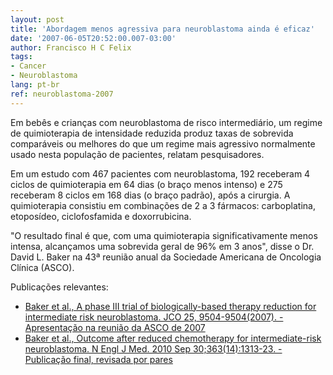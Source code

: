 ```yaml
---
layout: post
title: 'Abordagem menos agressiva para neuroblastoma ainda é eficaz'
date: '2007-06-05T20:52:00.007-03:00'
author: Francisco H C Felix
tags:
- Cancer
- Neuroblastoma
lang: pt-br
ref: neuroblastoma-2007
---
```



Em bebês e crianças com neuroblastoma de risco intermediário, um regime de quimioterapia de intensidade reduzida produz taxas de sobrevida comparáveis ou melhores do que um regime mais agressivo normalmente usado nesta população de pacientes, relatam pesquisadores.
  <!--more-->

Em um estudo com 467 pacientes com neuroblastoma, 192 receberam 4 ciclos de quimioterapia em 64 dias (o braço menos intenso) e 275 receberam 8 ciclos em 168 dias (o braço padrão), após a cirurgia. A quimioterapia consistiu em combinações de 2 a 3 fármacos: carboplatina, etoposídeo, ciclofosfamida e doxorrubicina.

"O resultado final é que, com uma quimioterapia significativamente menos intensa, alcançamos uma sobrevida geral de 96% em 3 anos", disse o Dr. David L. Baker na 43ª reunião anual da Sociedade Americana de Oncologia Clínica (ASCO).

Publicações relevantes:

- [Baker et al., A phase III trial of biologically-based therapy reduction for intermediate risk neuroblastoma. JCO 25, 9504-9504(2007). - Apresentação na reunião da ASCO de 2007](https://doi.org/10.1200/jco.2007.25.18_suppl.9504)
- [Baker et al., Outcome after reduced chemotherapy for intermediate-risk neuroblastoma. N Engl J Med. 2010 Sep 30;363(14):1313-23. - Publicação final, revisada por pares](https://doi.org/10.1056/NEJMoa1001527)
